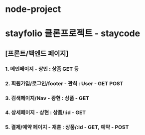 # node-project

# stayfolio 클론프로젝트 - staycode

## [프론트/백엔드 페이지]

### 1. 메인페이지 - 상민 : 상품 GET 등

### 2. 회원가입/로그인/footer - 관희 : User - GET POST

### 3. 검색페이지/Nav - 광현 : 상품 - GET

### 4. 상세페이지 - 상현 : 상품/:id - GET

### 5. 결제/예약 페이지 - 재훈 : 상품/:id - GET, 예약 - POST
